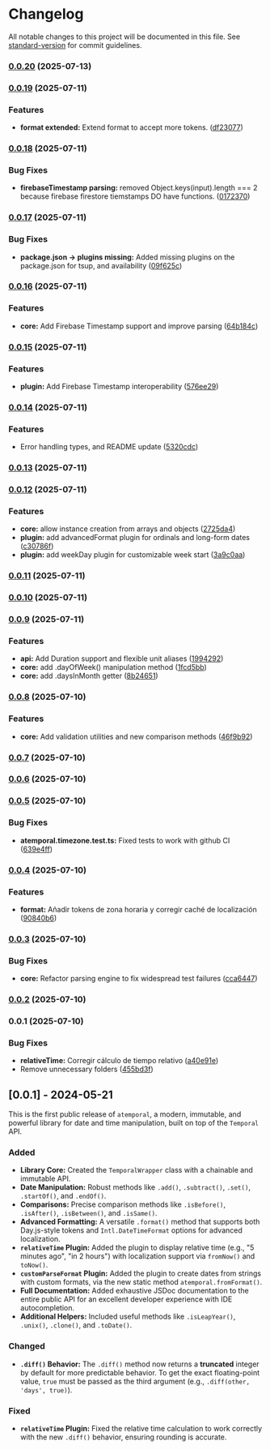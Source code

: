 # Changelog

All notable changes to this project will be documented in this file. See [standard-version](https://github.com/conventional-changelog/standard-version) for commit guidelines.

### [0.0.20](https://github.com/NaturalDevCR/atemporal/compare/v0.0.19...v0.0.20) (2025-07-13)

### [0.0.19](https://github.com/NaturalDevCR/atemporal/compare/v0.0.18...v0.0.19) (2025-07-11)


### Features

* **format extended:** Extend format to accept more tokens. ([df23077](https://github.com/NaturalDevCR/atemporal/commit/df23077e32bad6544bc66bd5dafc0e967bc0c840))

### [0.0.18](https://github.com/NaturalDevCR/atemporal/compare/v0.0.17...v0.0.18) (2025-07-11)


### Bug Fixes

* **firebaseTimestamp parsing:** removed Object.keys(input).length === 2 because firebase firestore tiemstamps DO have functions. ([0172370](https://github.com/NaturalDevCR/atemporal/commit/01723704a54fd42b760841681ea6336d35cb83a1))

### [0.0.17](https://github.com/NaturalDevCR/atemporal/compare/v0.0.16...v0.0.17) (2025-07-11)


### Bug Fixes

* **package.json -> plugins missing:** Added missing plugins on the package.json for tsup, and availability ([09f625c](https://github.com/NaturalDevCR/atemporal/commit/09f625cfd398655c6a2a244262c1b89462774d75))

### [0.0.16](https://github.com/NaturalDevCR/atemporal/compare/v0.0.15...v0.0.16) (2025-07-11)


### Features

* **core:** Add Firebase Timestamp support and improve parsing ([64b184c](https://github.com/NaturalDevCR/atemporal/commit/64b184c9ca3e3bc65298a4adf0237ddbdf730ed5))

### [0.0.15](https://github.com/NaturalDevCR/atemporal/compare/v0.0.14...v0.0.15) (2025-07-11)


### Features

* **plugin:** Add Firebase Timestamp interoperability ([576ee29](https://github.com/NaturalDevCR/atemporal/commit/576ee29eff5bcc57867082de656242b1368efd92))

### [0.0.14](https://github.com/NaturalDevCR/atemporal/compare/v0.0.13...v0.0.14) (2025-07-11)


### Features

* Error handling types, and README update ([5320cdc](https://github.com/NaturalDevCR/atemporal/commit/5320cdc513857d71a5d9e44ec5a2735f0da95e74))

### [0.0.13](https://github.com/NaturalDevCR/atemporal/compare/v0.0.12...v0.0.13) (2025-07-11)

### [0.0.12](https://github.com/NaturalDevCR/atemporal/compare/v0.0.11...v0.0.12) (2025-07-11)


### Features

* **core:** allow instance creation from arrays and objects ([2725da4](https://github.com/NaturalDevCR/atemporal/commit/2725da493f50441a583f8fdb7093f792324fa62a))
* **plugin:** add advancedFormat plugin for ordinals and long-form dates ([c30786f](https://github.com/NaturalDevCR/atemporal/commit/c30786f52324957e8768c4cc1e538221fe74ad5d))
* **plugin:** add weekDay plugin for customizable week start ([3a9c0aa](https://github.com/NaturalDevCR/atemporal/commit/3a9c0aa07e78b2d95eb494ba1475ce059992cc1f))

### [0.0.11](https://github.com/NaturalDevCR/atemporal/compare/v0.0.10...v0.0.11) (2025-07-11)

### [0.0.10](https://github.com/NaturalDevCR/atemporal/compare/v0.0.9...v0.0.10) (2025-07-11)

### [0.0.9](https://github.com/NaturalDevCR/atemporal/compare/v0.0.8...v0.0.9) (2025-07-11)


### Features

* **api:** Add Duration support and flexible unit aliases ([1994292](https://github.com/NaturalDevCR/atemporal/commit/1994292b85043b7a410cc09b564d168252095070))
* **core:** add .dayOfWeek() manipulation method ([1fcd5bb](https://github.com/NaturalDevCR/atemporal/commit/1fcd5bbcf754d07c5ba3a2c88fb96d11d4291758))
* **core:** add .daysInMonth getter ([8b24651](https://github.com/NaturalDevCR/atemporal/commit/8b2465194525d32e25e48cc62d1025827394382e))

### [0.0.8](https://github.com/NaturalDevCR/atemporal/compare/v0.0.7...v0.0.8) (2025-07-10)


### Features

* **core:** Add validation utilities and new comparison methods ([46f9b92](https://github.com/NaturalDevCR/atemporal/commit/46f9b92782aaf387bec687cc373193feeacb2c26))

### [0.0.7](https://github.com/NaturalDevCR/atemporal/compare/v0.0.6...v0.0.7) (2025-07-10)

### [0.0.6](https://github.com/NaturalDevCR/atemporal/compare/v0.0.5...v0.0.6) (2025-07-10)

### [0.0.5](https://github.com/NaturalDevCR/atemporal/compare/v0.0.4...v0.0.5) (2025-07-10)


### Bug Fixes

* **atemporal.timezone.test.ts:** Fixed tests to work with github CI ([639e4ff](https://github.com/NaturalDevCR/atemporal/commit/639e4ff6d035acd55404db5758e61b4b89ed57d4))

### [0.0.4](https://github.com/NaturalDevCR/atemporal/compare/v0.0.3...v0.0.4) (2025-07-10)


### Features

* **format:** Añadir tokens de zona horaria y corregir caché de localización ([90840b6](https://github.com/NaturalDevCR/atemporal/commit/90840b6511243c30518d65a14538427058faf31e))

### [0.0.3](https://github.com/NaturalDevCR/atemporal/compare/v0.0.2...v0.0.3) (2025-07-10)


### Bug Fixes

* **core:** Refactor parsing engine to fix widespread test failures ([cca6447](https://github.com/NaturalDevCR/atemporal/commit/cca64476f1cd6713d45d5da2545b92f51d51e6aa))

### [0.0.2](https://github.com/NaturalDevCR/atemporal/compare/v0.0.1...v0.0.2) (2025-07-10)

### 0.0.1 (2025-07-10)


### Bug Fixes

* **relativeTime:** Corregir cálculo de tiempo relativo ([a40e91e](https://github.com/NaturalDevCR/atemporal/commit/a40e91e5cd20be830815260d75884af954ee0462))
* Remove unnecessary folders ([455bd3f](https://github.com/NaturalDevCR/atemporal/commit/455bd3f1992d68a840a690b5c1648606e0a326ec))

## [0.0.1] - 2024-05-21

This is the first public release of `atemporal`, a modern, immutable, and powerful library for date and time manipulation, built on top of the `Temporal` API.

### Added

*   **Library Core:** Created the `TemporalWrapper` class with a chainable and immutable API.
*   **Date Manipulation:** Robust methods like `.add()`, `.subtract()`, `.set()`, `.startOf()`, and `.endOf()`.
*   **Comparisons:** Precise comparison methods like `.isBefore()`, `.isAfter()`, `.isBetween()`, and `.isSame()`.
*   **Advanced Formatting:** A versatile `.format()` method that supports both Day.js-style tokens and `Intl.DateTimeFormat` options for advanced localization.
*   **`relativeTime` Plugin:** Added the plugin to display relative time (e.g., "5 minutes ago", "in 2 hours") with localization support via `fromNow()` and `toNow()`.
*   **`customParseFormat` Plugin:** Added the plugin to create dates from strings with custom formats, via the new static method `atemporal.fromFormat()`.
*   **Full Documentation:** Added exhaustive JSDoc documentation to the entire public API for an excellent developer experience with IDE autocompletion.
*   **Additional Helpers:** Included useful methods like `.isLeapYear()`, `.unix()`, `.clone()`, and `.toDate()`.

### Changed

*   **`.diff()` Behavior:** The `.diff()` method now returns a **truncated** integer by default for more predictable behavior. To get the exact floating-point value, `true` must be passed as the third argument (e.g., `.diff(other, 'days', true)`).

### Fixed

*   **`relativeTime` Plugin:** Fixed the relative time calculation to work correctly with the new `.diff()` behavior, ensuring rounding is accurate.